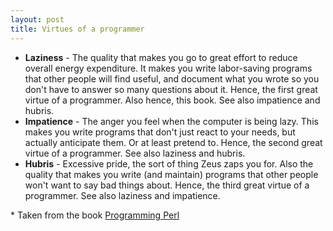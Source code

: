 ```yaml
---
layout: post
title: Virtues of a programmer
---
```


- **Laziness** \- The quality that makes you go to great effort to reduce overall energy expenditure. It makes you write labor-saving programs that other people will find useful, and document what you wrote so you don't have to answer so many questions about it. Hence, the first great virtue of a programmer. Also hence, this book. See also impatience and hubris.
- **Impatience** \- The anger you feel when the computer is being lazy. This makes you write programs that don't just react to your needs, but actually anticipate them. Or at least pretend to. Hence, the second great virtue of a programmer. See also laziness and hubris.
- **Hubris** \- Excessive pride, the sort of thing Zeus zaps you for. Also the quality that makes you write (and maintain) programs that other people won't want to say bad things about. Hence, the third great virtue of a programmer. See also laziness and impatience.

<!-- -->

\* Taken from the book [Programming Perl](<http://www.amazon.co.uk/Programming-Perl-Theres-More-Than/dp/0596000278/ref=sr_1_1?ie=UTF8&s=books&qid=1260830985&sr=8-1>)
